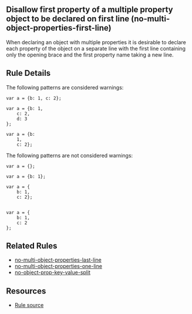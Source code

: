 ## Disallow first property of a multiple property object to be declared on first line (no-multi-object-properties-first-line)
When declaring an object with multiple properties it is desirable to declare each property of the object on a separate line with the first line containing only the opening brace and the first property name taking a new line.

## Rule Details


The following patterns are considered warnings:
```
var a = {b: 1, c: 2};

var a = {b: 1,
    c: 2,
    d: 3
};

var a = {b:
    1,
    c: 2};
```


The following patterns are not considered warnings:
```
var a = {};

var a = {b: 1};

var a = {
    b: 1,
    c: 2};


var a = {
    b: 1,
    c: 2
};
```

## Related Rules
- [no-multi-object-properties-last-line](https://github.com/davidwaterston/eslint-rules/blob/master/no-multi-object-properties-last-line.md)
- [no-multi-object-properties-one-line](https://github.com/davidwaterston/eslint-rules/blob/master/no-multi-object-properties-one-line.md)
- [no-object-prop-key-value-split](https://github.com/davidwaterston/eslint-rules/blob/master/no-object-prop-key-value-split.md)

## Resources
 - [Rule source](https://github.com/davidwaterston/eslint-rules/blob/master/no-multi-object-properties-first-line.js)